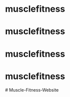 # musclefitness
# musclefitness
# musclefitness
# musclefitness
#   M u s c l e - F i t n e s s - W e b s i t e  
 